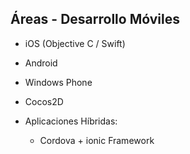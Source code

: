 ## Áreas - Desarrollo Móviles

* iOS (Objective C / Swift)
* Android
* Windows Phone

* Cocos2D

* Aplicaciones Híbridas:
    * Cordova + ionic Framework


